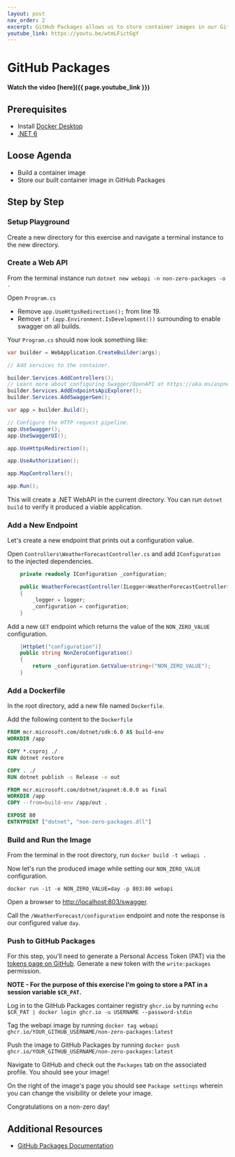 ```yaml
---
layout: post
nav_order: 2
excerpt: GitHub Packages allows us to store container images in our GitHub profiles.
youtube_link: https://youtu.be/wtmLFictGgY
---
```


# GitHub Packages

**Watch the video [here]({{ page.youtube_link }})**

## Prerequisites

- Install [Docker Desktop](https://hub.docker.com/editions/community/docker-ce-desktop-windows)
- [.NET 6](https://dotnet.microsoft.com/download/dotnet/6.0)

## Loose Agenda

- Build a container image
- Store our built container image in GitHub Packages

## Step by Step

### Setup Playground

Create a new directory for this exercise and navigate a terminal instance to the new directory.

### Create a Web API

From the terminal instance run `dotnet new webapi -n non-zero-packages -o .`

Open `Program.cs`

- Remove `app.UseHttpsRedirection();` from line 19.
- Remove `if (app.Environment.IsDevelopment())` surrounding to enable swagger on all builds.

Your `Program.cs` should now look something like:

```csharp
var builder = WebApplication.CreateBuilder(args);

// Add services to the container.

builder.Services.AddControllers();
// Learn more about configuring Swagger/OpenAPI at https://aka.ms/aspnetcore/swashbuckle
builder.Services.AddEndpointsApiExplorer();
builder.Services.AddSwaggerGen();

var app = builder.Build();

// Configure the HTTP request pipeline.
app.UseSwagger();
app.UseSwaggerUI();

app.UseHttpsRedirection();

app.UseAuthorization();

app.MapControllers();

app.Run();

```

This will create a .NET WebAPI in the current directory. You can run `dotnet build` to verify it produced a viable application.

### Add a New Endpoint

Let's create a new endpoint that prints out a configuration value. 

Open `Controllers\WeatherForecastController.cs` and add `IConfiguration` to the injected dependencies.

```csharp
    private readonly IConfiguration _configuration;

    public WeatherForecastController(ILogger<WeatherForecastController> logger, IConfiguration configuration)
    {
        _logger = logger;
        _configuration = configuration;
    }
```

Add a new `GET` endpoint which returns the value of the `NON_ZERO_VALUE` configuration.

```csharp
    [HttpGet("configuration")]
    public string NonZeroConfiguration()
    {
        return _configuration.GetValue<string>("NON_ZERO_VALUE");
    }
```

### Add a Dockerfile

In the root directory, add a new file named `Dockerfile`.

Add the following content to the `Dockerfile`

```dockerfile
FROM mcr.microsoft.com/dotnet/sdk:6.0 AS build-env
WORKDIR /app

COPY *.csproj ./
RUN dotnet restore

COPY . ./
RUN dotnet publish -c Release -o out

FROM mcr.microsoft.com/dotnet/aspnet:6.0.0 as final
WORKDIR /app
COPY --from=build-env /app/out .

EXPOSE 80
ENTRYPOINT ["dotnet", "non-zero-packages.dll"]

```

### Build and Run the Image

From the terminal in the root directory, run `docker build -t webapi .`

Now let's run the produced image while setting our `NON_ZERO_VALUE` configuration.

`docker run -it -e NON_ZERO_VALUE=day -p 803:80 webapi`

Open a browser to [http://localhost:803/swagger](http://localhost:803/swagger). 

Call the `/WeatherForecast/configuration` endpoint and note the response is our configured value `day`.

### Push to GitHub Packages

For this step, you'll need to generate a Personal Access Token (PAT) via the [tokens page on GitHub](https://github.com/settings/tokens). Generate a new token with the `write:packages` permission.

**NOTE - For the purpose of this exercise I'm going to store a PAT in a session variable `$CR_PAT`.**

Log in to the GitHub Packages container registry `ghcr.io` by running `echo $CR_PAT | docker login ghcr.io -u USERNAME --password-stdin`

Tag the webapi image by running `docker tag webapi ghcr.io/YOUR_GITHUB_USERNAME/non-zero-packages:latest`

Push the image to GitHub Packages by running `docker push ghcr.io/YOUR_GITHUB_USERNAME/non-zero-packages:latest`

Navigate to GitHub and check out the `Packages` tab on the associated profile. You should see your image!

On the right of the image's page you should see `Package settings` wherein you can change the visibility or delete your image. 

Congratulations on a non-zero day!

## Additional Resources

- [GitHub Packages Documentation](https://docs.github.com/en/packages)
